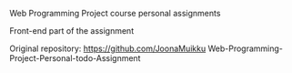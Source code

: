 Web Programming Project course personal assignments

Front-end part of the assignment

Original repository: 
https://github.com/JoonaMuikku Web-Programming-Project-Personal-todo-Assignment
